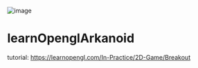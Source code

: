 ![image](https://user-images.githubusercontent.com/26285379/124137786-6453ec00-da5c-11eb-8d22-d3d0ab597741.png)

# learnOpenglArkanoid

tutorial: https://learnopengl.com/In-Practice/2D-Game/Breakout
